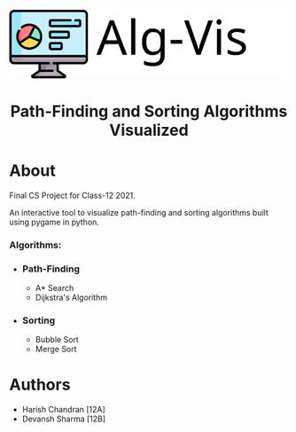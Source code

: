 ![Logo](Logo.svg)

<h1 align="center">Path-Finding and Sorting Algorithms Visualized</h1>

# About

Final CS Project for Class-12 2021.

An interactive tool to visualize path-finding and sorting algorithms built using pygame in python.

### Algorithms:

- ### Path-Finding
  - A\* Search
  - Dijkstra's Algorithm
- ### Sorting
  - Bubble Sort
  - Merge Sort

# Authors

- Harish Chandran [12A]
- Devansh Sharma [12B]
